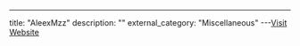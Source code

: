 ---
title: "AleexMzz"
description: ""
external_category: "Miscellaneous"
---[Visit Website](https://github.com/AleexMzz)

